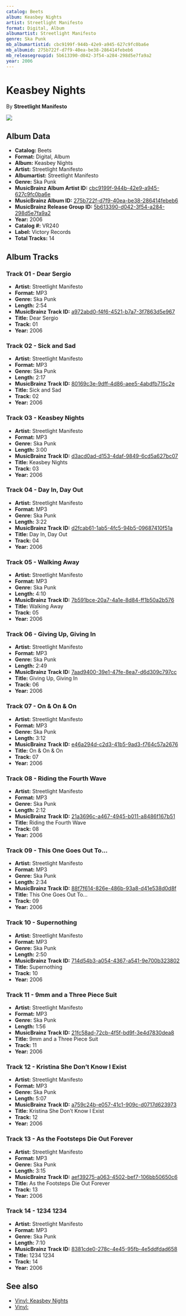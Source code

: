 ```yaml
---
catalog: Beets
album: Keasbey Nights
artist: Streetlight Manifesto
format: Digital, Album
albumartist: Streetlight Manifesto
genre: Ska Punk
mb_albumartistid: cbc9199f-944b-42e9-a945-627c9fc0ba6e
mb_albumid: 275b722f-d7f9-40ea-be38-286414febeb6
mb_releasegroupid: 5b613390-d042-3f54-a284-298d5e7fa9a2
year: 2006
---
```


# Keasbey Nights

By **Streetlight Manifesto**

![](../../assets/beetscovers/Streetlight_Manifesto-Keasbey_Nights.jpg)

## Album Data

- **Catalog:** Beets
- **Format:** Digital, Album
- **Album:** Keasbey Nights
- **Artist:** Streetlight Manifesto
- **Albumartist:** Streetlight Manifesto
- **Genre:** Ska Punk
- **MusicBrainz Album Artist ID:** [cbc9199f-944b-42e9-a945-627c9fc0ba6e](https://musicbrainz.org/artist/cbc9199f-944b-42e9-a945-627c9fc0ba6e)
- **MusicBrainz Album ID:** [275b722f-d7f9-40ea-be38-286414febeb6](https://musicbrainz.org/release/275b722f-d7f9-40ea-be38-286414febeb6)
- **MusicBrainz Release Group ID:** [5b613390-d042-3f54-a284-298d5e7fa9a2](https://musicbrainz.org/release-group/5b613390-d042-3f54-a284-298d5e7fa9a2)
- **Year:** 2006
- **Catalog #:** VR240
- **Label:** Victory Records
- **Total Tracks:** 14

## Album Tracks

### Track 01 - Dear Sergio

- **Artist:** Streetlight Manifesto
- **Format:** MP3
- **Genre:** Ska Punk
- **Length:** 2:54
- **MusicBrainz Track ID:** [a972abd0-f4f6-4521-b7a7-3f7863d5e967](https://musicbrainz.org/recording/a972abd0-f4f6-4521-b7a7-3f7863d5e967)
- **Title:** Dear Sergio
- **Track:** 01
- **Year:** 2006

### Track 02 - Sick and Sad

- **Artist:** Streetlight Manifesto
- **Format:** MP3
- **Genre:** Ska Punk
- **Length:** 2:17
- **MusicBrainz Track ID:** [80169c3e-9dff-4d86-aee5-4abdfb715c2e](https://musicbrainz.org/recording/80169c3e-9dff-4d86-aee5-4abdfb715c2e)
- **Title:** Sick and Sad
- **Track:** 02
- **Year:** 2006

### Track 03 - Keasbey Nights

- **Artist:** Streetlight Manifesto
- **Format:** MP3
- **Genre:** Ska Punk
- **Length:** 3:00
- **MusicBrainz Track ID:** [d3acd0ad-d153-4daf-9849-6cd5a627bc07](https://musicbrainz.org/recording/d3acd0ad-d153-4daf-9849-6cd5a627bc07)
- **Title:** Keasbey Nights
- **Track:** 03
- **Year:** 2006

### Track 04 - Day In, Day Out

- **Artist:** Streetlight Manifesto
- **Format:** MP3
- **Genre:** Ska Punk
- **Length:** 3:22
- **MusicBrainz Track ID:** [d2fcab61-1ab5-4fc5-94b5-09687410f51a](https://musicbrainz.org/recording/d2fcab61-1ab5-4fc5-94b5-09687410f51a)
- **Title:** Day In, Day Out
- **Track:** 04
- **Year:** 2006

### Track 05 - Walking Away

- **Artist:** Streetlight Manifesto
- **Format:** MP3
- **Genre:** Ska Punk
- **Length:** 4:10
- **MusicBrainz Track ID:** [7b591bce-20a7-4a1e-8d84-ff1b50a2b576](https://musicbrainz.org/recording/7b591bce-20a7-4a1e-8d84-ff1b50a2b576)
- **Title:** Walking Away
- **Track:** 05
- **Year:** 2006

### Track 06 - Giving Up, Giving In

- **Artist:** Streetlight Manifesto
- **Format:** MP3
- **Genre:** Ska Punk
- **Length:** 2:49
- **MusicBrainz Track ID:** [7aad9400-39e1-47fe-8ea7-d6d309c797cc](https://musicbrainz.org/recording/7aad9400-39e1-47fe-8ea7-d6d309c797cc)
- **Title:** Giving Up, Giving In
- **Track:** 06
- **Year:** 2006

### Track 07 - On & On & On

- **Artist:** Streetlight Manifesto
- **Format:** MP3
- **Genre:** Ska Punk
- **Length:** 3:12
- **MusicBrainz Track ID:** [e46a294d-c2d3-41b5-9ad3-f764c57a2676](https://musicbrainz.org/recording/e46a294d-c2d3-41b5-9ad3-f764c57a2676)
- **Title:** On & On & On
- **Track:** 07
- **Year:** 2006

### Track 08 - Riding the Fourth Wave

- **Artist:** Streetlight Manifesto
- **Format:** MP3
- **Genre:** Ska Punk
- **Length:** 2:12
- **MusicBrainz Track ID:** [21a3696c-a467-4945-b011-a8486f167b51](https://musicbrainz.org/recording/21a3696c-a467-4945-b011-a8486f167b51)
- **Title:** Riding the Fourth Wave
- **Track:** 08
- **Year:** 2006

### Track 09 - This One Goes Out To...

- **Artist:** Streetlight Manifesto
- **Format:** MP3
- **Genre:** Ska Punk
- **Length:** 2:34
- **MusicBrainz Track ID:** [88f7f614-826e-486b-93a8-d41e538d0d8f](https://musicbrainz.org/recording/88f7f614-826e-486b-93a8-d41e538d0d8f)
- **Title:** This One Goes Out To...
- **Track:** 09
- **Year:** 2006

### Track 10 - Supernothing

- **Artist:** Streetlight Manifesto
- **Format:** MP3
- **Genre:** Ska Punk
- **Length:** 2:50
- **MusicBrainz Track ID:** [714d54b3-a054-4367-a541-9e700b323802](https://musicbrainz.org/recording/714d54b3-a054-4367-a541-9e700b323802)
- **Title:** Supernothing
- **Track:** 10
- **Year:** 2006

### Track 11 - 9mm and a Three Piece Suit

- **Artist:** Streetlight Manifesto
- **Format:** MP3
- **Genre:** Ska Punk
- **Length:** 1:56
- **MusicBrainz Track ID:** [21fc58ad-72cb-4f5f-bd9f-3e4d7830dea8](https://musicbrainz.org/recording/21fc58ad-72cb-4f5f-bd9f-3e4d7830dea8)
- **Title:** 9mm and a Three Piece Suit
- **Track:** 11
- **Year:** 2006

### Track 12 - Kristina She Don’t Know I Exist

- **Artist:** Streetlight Manifesto
- **Format:** MP3
- **Genre:** Ska Punk
- **Length:** 5:07
- **MusicBrainz Track ID:** [a759c24b-e057-41c1-909c-d0717d623973](https://musicbrainz.org/recording/a759c24b-e057-41c1-909c-d0717d623973)
- **Title:** Kristina She Don’t Know I Exist
- **Track:** 12
- **Year:** 2006

### Track 13 - As the Footsteps Die Out Forever

- **Artist:** Streetlight Manifesto
- **Format:** MP3
- **Genre:** Ska Punk
- **Length:** 3:15
- **MusicBrainz Track ID:** [aef39275-a063-4502-bef7-106bb50650c6](https://musicbrainz.org/recording/aef39275-a063-4502-bef7-106bb50650c6)
- **Title:** As the Footsteps Die Out Forever
- **Track:** 13
- **Year:** 2006

### Track 14 - 1234 1234

- **Artist:** Streetlight Manifesto
- **Format:** MP3
- **Genre:** Ska Punk
- **Length:** 7:10
- **MusicBrainz Track ID:** [8381cde0-278c-4e45-95fb-4e5ddfdad658](https://musicbrainz.org/recording/8381cde0-278c-4e45-95fb-4e5ddfdad658)
- **Title:** 1234 1234
- **Track:** 14
- **Year:** 2006


## See also

- [Vinyl: Keasbey Nights](../../Vinyl/Streetlight_Manifesto/Keasbey_Nights.md)
- [Vinyl: ](../../Vinyl/Streetlight_Manifesto/Streetlight_Manifesto.md)

